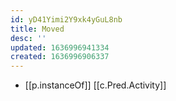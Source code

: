 ```yaml
---
id: yD41Yimi2Y9xk4yGuL8nb
title: Moved
desc: ''
updated: 1636996941334
created: 1636996906337
---
```




- [[p.instanceOf]] [[c.Pred.Activity]]
